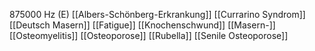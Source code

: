 875000 Hz (E)
[[Albers-Schönberg-Erkrankung]]
[[Currarino Syndrom]]
[[Deutsch Masern]]
[[Fatigue]]
[[Knochenschwund]]
[[Masern-]]
[[Osteomyelitis]]
[[Osteoporose]]
[[Rubella]]
[[Senile Osteoporose]]